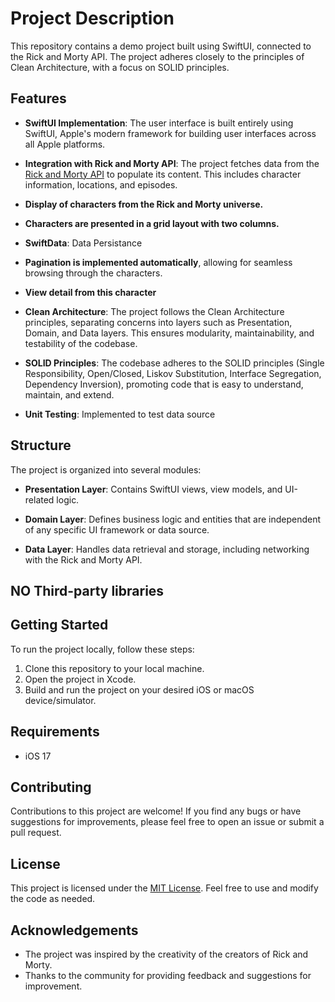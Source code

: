 # Project Description

This repository contains a demo project built using SwiftUI, connected to the Rick and Morty API. The project adheres closely to the principles of Clean Architecture, with a focus on SOLID principles.

## Features

- **SwiftUI Implementation**: The user interface is built entirely using SwiftUI, Apple's modern framework for building user interfaces across all Apple platforms.

- **Integration with Rick and Morty API**: The project fetches data from the [Rick and Morty API](https://rickandmortyapi.com/) to populate its content. This includes character information, locations, and episodes.

- **Display of characters from the Rick and Morty universe.**

- **Characters are presented in a grid layout with two columns.**

- **SwiftData**: Data Persistance

- **Pagination is implemented automatically**, allowing for seamless browsing through the characters.

- **View detail from this character**

- **Clean Architecture**: The project follows the Clean Architecture principles, separating concerns into layers such as Presentation, Domain, and Data layers. This ensures modularity, maintainability, and testability of the codebase.

- **SOLID Principles**: The codebase adheres to the SOLID principles (Single Responsibility, Open/Closed, Liskov Substitution, Interface Segregation, Dependency Inversion), promoting code that is easy to understand, maintain, and extend.

- **Unit Testing**: Implemented to test data source

## Structure

The project is organized into several modules:

- **Presentation Layer**: Contains SwiftUI views, view models, and UI-related logic.
  
- **Domain Layer**: Defines business logic and entities that are independent of any specific UI framework or data source.

- **Data Layer**: Handles data retrieval and storage, including networking with the Rick and Morty API.

## NO Third-party libraries

## Getting Started

To run the project locally, follow these steps:

1. Clone this repository to your local machine.
2. Open the project in Xcode.
3. Build and run the project on your desired iOS or macOS device/simulator.

## Requirements

- iOS 17

## Contributing

Contributions to this project are welcome! If you find any bugs or have suggestions for improvements, please feel free to open an issue or submit a pull request.

## License

This project is licensed under the [MIT License](LICENSE). Feel free to use and modify the code as needed.

## Acknowledgements

- The project was inspired by the creativity of the creators of Rick and Morty.
- Thanks to the community for providing feedback and suggestions for improvement.

